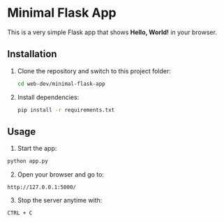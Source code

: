 # Minimal Flask App

This is a very simple Flask app that shows **Hello, World!** in your browser.

## Installation
1. Clone the repository and switch to this project folder:
   ```bash
   cd web-dev/minimal-flask-app 
   ```
2. Install dependencies:
   ```bash
   pip install -r requirements.txt
   ```
## Usage
1. Start the app:
```bash
python app.py
```
2. Open your browser and go to:
```
http://127.0.0.1:5000/
```
3. Stop the server anytime with:
```
CTRL + C
```


